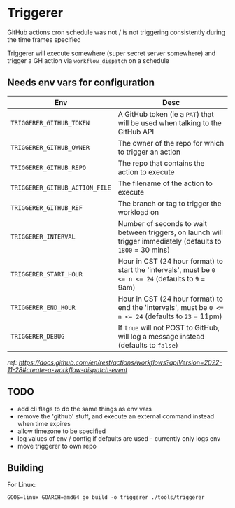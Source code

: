 # Triggerer
GitHub actions cron schedule was not / is not triggering consistently during the time frames specified

Triggerer will execute somewhere (super secret server somewhere) and trigger a GH action via `workflow_dispatch` on a schedule

## Needs env vars for configuration

Env | Desc
--- | ---
`TRIGGERER_GITHUB_TOKEN`       | A GitHub token (ie a `PAT`) that will be used when talking to the GitHub API
`TRIGGERER_GITHUB_OWNER`       | The owner of the repo for which to trigger an action
`TRIGGERER_GITHUB_REPO`        | The repo that contains the action to execute
`TRIGGERER_GITHUB_ACTION_FILE` | The filename of the action to execute
`TRIGGERER_GITHUB_REF`         | The branch or tag to trigger the workload on
`TRIGGERER_INTERVAL`           | Number of seconds to wait between triggers, on launch will trigger immediately (defaults to `1800` = 30 mins)
`TRIGGERER_START_HOUR`         | Hour in CST (24 hour format) to start the 'intervals', must be `0 <= n <= 24` (defaults to `9` = 9am)
`TRIGGERER_END_HOUR`           | Hour in CST (24 hour format) to end the 'intervals', must be `0 <= n <= 24` (defaults to `23` = 11pm)
`TRIGGERER_DEBUG`              | If `true` will not POST to GitHub, will log a message instead (defaults to `false`)

_ref: https://docs.github.com/en/rest/actions/workflows?apiVersion=2022-11-28#create-a-workflow-dispatch-event_

## TODO
- add cli flags to do the same things as env vars
- remove the 'github' stuff, and execute an external command instead when time expires
- allow timezone to be specified
- log values of env / config if defaults are used - currently only logs env
- move triggerer to own repo

## Building

For Linux:
```
GOOS=linux GOARCH=amd64 go build -o triggerer ./tools/triggerer
```